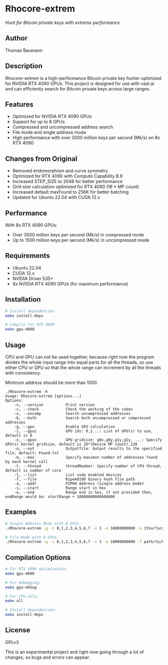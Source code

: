 # Rhocore-extrem
_Hunt for Bitcoin private keys with extreme performance._

## Author
Thomas Baumann

## Description
Rhocore-extrem is a high-performance Bitcoin private key hunter optimized for NVIDIA RTX 4090 GPUs. This project is designed for use with vast.ai and can efficiently search for Bitcoin private keys across large ranges.

## Features
- Optimized for NVIDIA RTX 4090 GPUs
- Support for up to 8 GPUs
- Compressed and uncompressed address search
- File mode and single address mode
- High performance with over 3000 million keys per second (Mk/s) on 8x RTX 4090

## Changes from Original
- Removed endomorphism and curve symmetry
- Optimized for RTX 4090 with Compute Capability 8.9
- Increased STEP_SIZE to 2048 for better performance
- Grid size calculation optimized for RTX 4090 (16 * MP count)
- Increased default maxFound to 256K for better batching
- Updated for Ubuntu 22.04 with CUDA 12.x

## Performance
With 8x RTX 4090 GPUs:
- Over 3000 million keys per second (Mk/s) in compressed mode
- Up to 1500 million keys per second (Mk/s) in uncompressed mode

## Requirements
- Ubuntu 22.04
- CUDA 12.x
- NVIDIA Driver 535+
- 8x NVIDIA RTX 4090 GPUs (for maximum performance)

## Installation
```bash
# Install dependencies
make install-deps

# Compile for RTX 4090
make gpu-4090
```

## Usage
CPU and GPU can not be used together, because right now the program divides the whole input range into equal parts for all the threads, so use either CPU or GPU so that the whole range can increment by all the threads with consistency.

Minimum address should be more than 1000.

```
./Rhocore-extrem -h
Usage: Rhocore-extrem [options...]
Options:
    -v, --version          Print version
    -c, --check            Check the working of the codes
    -u, --uncomp           Search uncompressed addresses
    -b, --both             Search both uncompressed or compressed addresses
    -g, --gpu              Enable GPU calculation
    -i, --gpui             GPU ids: 0,1...: List of GPU(s) to use, default is 0
    -x, --gpux             GPU gridsize: g0x,g0y,g1y,g1y, ...: Specify GPU(s) kernel gridsize, default is 16*(Device MP count),128
    -o, --out              Outputfile: Output results to the specified file, default: Found.txt
    -m, --max              Specify maximun number of addresses found by each kernel call
    -t, --thread           threadNumber: Specify number of CPU thread, default is number of core
    -l, --list             List cuda enabled devices
    -f, --file             Ripemd160 binary hash file path
    -a, --addr             P2PKH Address (single address mode)
    -s, --start            Range start in hex
    -e, --end              Range end in hex, if not provided then, endRange would be: startRange + 10000000000000000
```

## Examples
```bash
# Single Address Mode with 8 GPUs:
./Rhocore-extrem -g -i 0,1,2,3,4,5,6,7 -s 1 -e 10000000000 -a 1YourTargetAddressHere

# File Mode with 8 GPUs:
./Rhocore-extrem -g -i 0,1,2,3,4,5,6,7 -s 1 -e 10000000000 -f path/to/hashes.bin
```

## Compilation Options
```bash
# For RTX 4090 optimization:
make gpu-4090

# For debugging:
make gpu-debug

# For CPU-only:
make all

# Install dependencies:
make install-deps
```

## License
GPLv3

This is an experimental project and right now going through a lot of changes, so bugs and errors can appear.